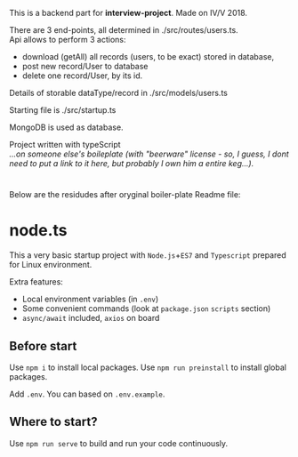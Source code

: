 This is a backend part for **interview-project**. Made on IV/V 2018.

There are 3 end-points, all determined in ./src/routes/users.ts.  
Api allows to perform 3 actions:   
+ download (getAll) all records (users, to be exact) stored in database,
+ post new record/User to database
+ delete one record/User, by its id.

Details of storable dataType/record in ./src/models/users.ts

Starting file is ./src/startup.ts  

MongoDB is used as database.  

Project written with typeScript  
*...on someone else's boileplate (with "beerware" license - so, I guess, I dont need to put a link to it here, but probably I own him a entire keg...).*

#  
#
Below are the residudes after oryginal boiler-plate Readme file:
# node.ts

This a very basic startup project with `Node.js`+`ES7` and `Typescript` prepared for Linux environment.

Extra features:
- Local environment variables (in `.env`)
- Some convenient commands (look at `package.json` `scripts` section)
- `async/await` included, `axios` on board

## Before start

Use `npm i` to install local packages. Use `npm run preinstall` to install global packages.

Add `.env`. You can based on `.env.example`.

## Where to start?

Use `npm run serve` to build and run your code continuously.